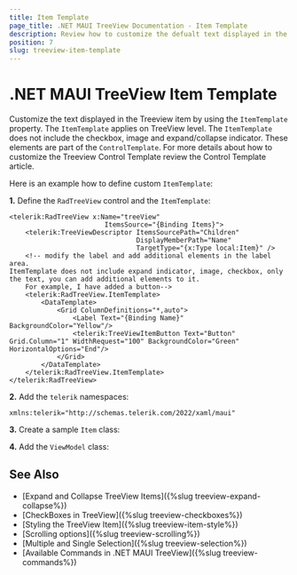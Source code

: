 ```yaml
---
title: Item Template
page_title: .NET MAUI TreeView Documentation - Item Template
description: Review how to customize the defualt text displayed in the Telerik .NET MAUI TreeView control by using the item template. 
position: 7
slug: treeview-item-template
---
```


# .NET MAUI TreeView Item Template

Customize the text displayed in the Treeview item by using the `ItemTemplate` property. The `ItemTemplate` applies on TreeView level. The `ItemTemplate` does not include the checkbox, image and expand/collapse indicator. These elements are part of the `ControlTemplate`. For more details about how to customize the Treeview Control Template review the Control Template article. 

Here is an example how to define custom `ItemTemplate`: 

**1.** Define the `RadTreeView` control and the `ItemTemplate`: 

```XAML
<telerik:RadTreeView x:Name="treeView" 
                        ItemsSource="{Binding Items}">
    <telerik:TreeViewDescriptor ItemsSourcePath="Children"
                                DisplayMemberPath="Name"
                                TargetType="{x:Type local:Item}" />
    <!-- modify the label and add additional elements in the label area.
ItemTemplate does not include expand indicator, image, checkbox, only the text, you can add additional elements to it.
    For example, I have added a button-->
    <telerik:RadTreeView.ItemTemplate>
        <DataTemplate>
            <Grid ColumnDefinitions="*,auto">
                <Label Text="{Binding Name}" BackgroundColor="Yellow"/>
                <telerik:TreeViewItemButton Text="Button" Grid.Column="1" WidthRequest="100" BackgroundColor="Green" HorizontalOptions="End"/>
            </Grid>
        </DataTemplate>
    </telerik:RadTreeView.ItemTemplate>
</telerik:RadTreeView>
```

**2.** Add the `telerik` namespaces:

```XAML
xmlns:telerik="http://schemas.telerik.com/2022/xaml/maui"
```

**3.** Create a sample `Item` class:

<snippet id='treeview-getting-started-item' />

**4.** Add the `ViewModel` class:

<snippet id='treeview-getting-started-viewmodel' />


## See Also

* [Expand and Collapse TreeView Items]({%slug treeview-expand-collapse%})
* [CheckBoxes in TreeView]({%slug treeview-checkboxes%})
* [Styling the TreeView Item]({%slug treeview-item-style%})
* [Scrolling options]({%slug treeview-scrolling%})
* [Multiple and Single Selection]({%slug treeview-selection%})
* [Available Commands in .NET MAUI TreeView]({%slug treeview-commands%})
